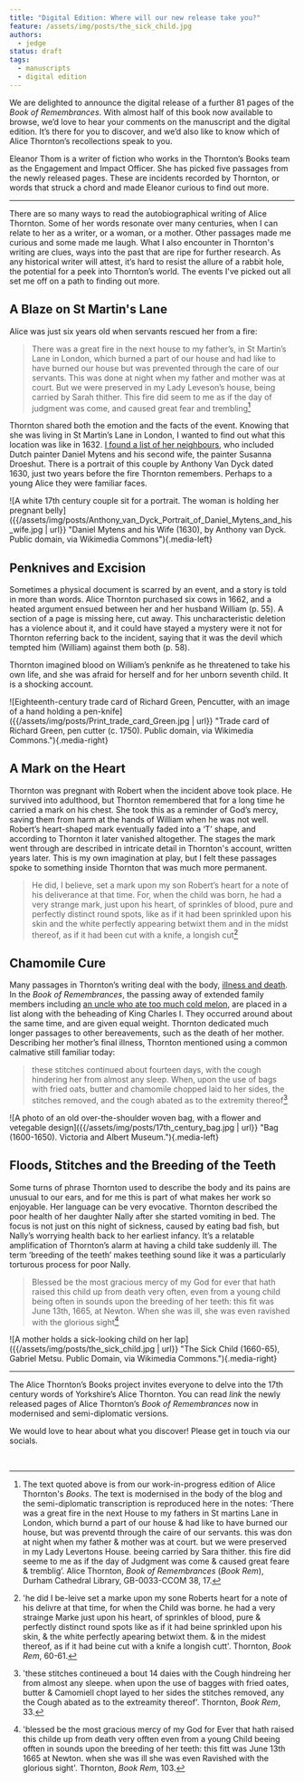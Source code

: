```yaml
---
title: "Digital Edition: Where will our new release take you?"
feature: /assets/img/posts/the_sick_child.jpg
authors:
  - jedge
status: draft
tags:
  - manuscripts
  - digital edition
---
```



We are delighted to announce the digital release of a further 81 pages of the *Book of Remembrances*. With almost half of this book now available to browse, we’d love to hear your comments on the manuscript and the digital edition. It’s there for you to discover, and we’d also like to know which of Alice Thornton’s recollections speak to you.

Eleanor Thom is a writer of fiction who works in the Thornton’s Books team as the Engagement and Impact Officer. She has picked five passages from the newly released pages. These are incidents recorded by Thornton, or words that struck a chord and made Eleanor curious to find out more. 

***

There are so many ways to read the autobiographical writing of Alice Thornton. Some of her words resonate over many centuries, when I can relate to her as a writer, or a woman, or a mother. Other passages made me curious and some made me laugh. What I also encounter in Thornton's writing are clues, ways into the past that are ripe for further research. As any historical writer will attest, it’s hard to resist the allure of a rabbit hole, the potential for a peek into Thornton’s world. The events I've picked out all set me off on a path to finding out more.


## A Blaze on St Martin's Lane

Alice was just six years old when servants rescued her from a fire:

>There was a great fire in the next house to my father’s, in St Martin’s Lane in London, which burned a part of our house and had like to have burned our house but was prevented through the care of our servants. This was done at night when my father and mother was at court. But we were preserved in my Lady Leveson’s house, being carried by Sarah thither. This fire did seem to me as if the day of judgment was come, and caused great fear and trembling[^1]

Thornton shared both the emotion and the facts of the event. Knowing that she was living in St Martin’s Lane in London, I wanted to find out what this location was like in 1632. [I found a list of her neighbours](https://www.british-history.ac.uk/survey-london/vol20/pt3/pp115-122), who included Dutch painter Daniel Mytens and his second wife, the painter Susanna Droeshut. There is a portrait of this couple by Anthony Van Dyck dated 1630, just two years before the fire Thornton remembers. Perhaps to a young Alice they were familiar faces. 

![A white 17th century couple sit for a portrait. The woman is holding her pregnant belly]({{/assets/img/posts/Anthony_van_Dyck_Portrait_of_Daniel_Mytens_and_his_wife.jpg | url}} "Daniel Mytens and his Wife (1630), by Anthony van Dyck. Public domain, via Wikimedia Commons"){.media-left}

## Penknives and Excision

Sometimes a physical document is scarred by an event, and a story is told in more than words. Alice Thornton purchased six cows in 1662, and a heated argument ensued between her and her husband William (p. 55). A section of a page is missing here, cut away. This uncharacteristic deletion has a violence about it, and it could have stayed a mystery were it not for Thornton referring back to the incident, saying  that it was the devil which tempted him (William) against them both (p. 58).

Thornton imagined blood on William’s penknife as he threatened to take his own life, and she was afraid for herself and for her unborn seventh child. It is a shocking account.

![Eighteenth-century trade card of Richard Green, Pencutter, with an image of a hand holding a pen-knife]({{/assets/img/posts/Print_trade_card_Green.jpg | url}} "Trade card of Richard Green, pen cutter (c. 1750). Public domain, via Wikimedia Commons."){.media-right}

## A Mark on the Heart

Thornton was pregnant with Robert when the incident above took place. He survived into adulthood, but Thornton remembered that for a long time he carried a mark on his chest. She took this as a reminder of God’s mercy, saving them from harm at the hands of William when he was not well. Robert’s heart-shaped mark eventually faded into a ‘T’ shape, and according to Thornton it later vanished altogether. The stages the mark went through are described in intricate detail in Thornton's account, written years later. This is my own imagination at play, but I felt these passages spoke to something inside Thornton that was much more permanent.

>He did, I believe, set a mark upon my son Robert’s heart for a note of his deliverance at that time. For, when the child was born, he had a very strange mark, just upon his heart, of sprinkles of blood, pure and perfectly distinct round spots, like as if it had been sprinkled upon his skin and the white perfectly appearing betwixt them and in the midst thereof, as if it had been cut with a knife, a longish cut[^2]

## Chamomile Cure

Many passages in Thornton’s writing deal with the body, [illness and death](https://thornton.kdl.kcl.ac.uk/posts/blog/2023-03-14-remembrances-encounters-elspeth-graham/). In the *Book of Remembrances*, the passing away of extended family members including [an uncle who ate too much cold melon](https://www.historyworkshop.org.uk/food/forbidden-fruit/), are placed in a list along with the beheading of King Charles I. They occurred around about the same time, and are given equal weight. Thornton dedicated much longer passages to other bereavements, such as the death of her mother. Describing her mother’s final illness, Thornton mentioned using a common calmative still familiar today:

>these stitches continued about fourteen days, with the cough hindering her from almost any sleep. When, upon the use of bags with fried oats, butter and chamomile chopped laid to her sides, the stitches removed, and the cough abated as to the extremity thereof[^3] 

![A photo of an old over-the-shoulder woven bag, with a flower and vetegable design]({{/assets/img/posts/17th_century_bag.jpg | url}} "Bag (1600-1650). Victoria and Albert Museum."){.media-left}

## Floods, Stitches and the Breeding of the Teeth

Some turns of phrase Thornton used to describe the body and its pains are unusual to our ears, and for me this is part of what makes her work so enjoyable. Her language can be very evocative. Thornton described the poor health of her daughter Nally after she started vomiting in bed. The focus is not just on this night of sickness, caused by eating bad fish, but Nally’s worrying health back to her earliest infancy. It’s a relatable amplification of Thornton’s alarm at having a child take suddenly ill. The term ‘breeding of the teeth’ makes teething sound like it was a particularly torturous process for poor Nally. 

>Blessed be the most gracious mercy of my God for ever that hath raised this child up from death very often, even from a young child being often in sounds upon the breeding of her teeth: this fit was June 13th, 1665, at Newton. When she was ill, she was even ravished with the glorious sight[^4]

![A mother holds a sick-looking child on her lap]({{/assets/img/posts/the_sick_child.jpg | url}} "The Sick Child (1660-65), Gabriel Metsu. Public Domain, via Wikimedia Commons."){.media-right}

***

The Alice Thornton’s Books project invites everyone to delve into the 17th century words of Yorkshire’s Alice Thornton. You can read *link* the newly released pages of Alice Thornton’s *Book of Remembrances* now in modernised and semi-diplomatic versions. 

We would love to hear about what you discover! Please get in touch via our socials. 

<p>&nbsp;</p>

[^1]: The text quoted above is from our work-in-progress edition of Alice Thornton's *Books*. The text is modernised in the body of the blog and the semi-diplomatic transcription is reproduced here in the notes: ‘There was a great fire in the next House to my fathers in St martins Lane in London, which burnd a part of our house & had like to have burned our house, but was preventd through the caire of our servants. this was don at night when my father & mother was at court. but we were preserved in my Lady Levertons House. beeing carried by Sara thither. this fire did seeme to me as if the day of Judgment was come & caused great feare & tremblig’. Alice Thornton, _Book of Remembrances_ (_Book Rem_), Durham Cathedral Library, GB-0033-CCOM 38, 17.

[^2]: 'he did I be-leive set a marke upon my sone Roberts heart for a note of his delivre at that time, for when the Child was borne. he had a very strainge Marke just upon his heart, of sprinkles of blood, pure & perfectly distinct round spots like as if it had beine sprinkled upon his skin, & the white perfectly apearing betwixt them. & in the midest thereof, as if it had beine cut with a knife a longish cutt'. Thornton, _Book Rem_, 60-61.

[^3]: 'these stitches contineued a bout 14 daies with the Cough hindreing her from almost any sleepe. when upon the use of bagges with fried oates, butter & Camomiell chopt layed to her sides the stitches removed, any the Cough abated as to the extreamity thereof'. Thornton, _Book Rem_, 33.

[^4]: 'blessed be the most gracious mercy of my God for Ever that hath raised this childe up from death very offten even from a young Child beeing offten in sounds upon the breeding of her teeth: this fitt was June 13th 1665 at Newton. when she was ill she was even Ravished with the glorious sight'. Thornton, _Book Rem_, 103.